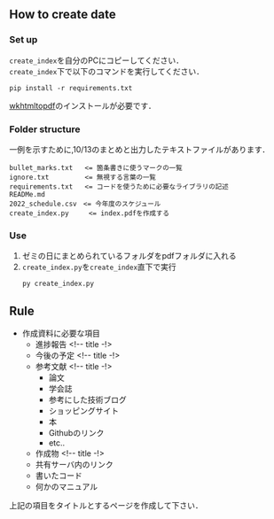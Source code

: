 ## How to create date

### Set up
`create_index`を自分のPCにコピーしてください．\
`create_index`下で以下のコマンドを実行してください．
```
pip install -r requirements.txt
```
[wkhtmltopdf](https://document.intra-mart.jp/library/forma/public/forma_setup_guide/texts/install/windows/pdf.html)のインストールが必要です．


### Folder structure
一例を示すために,10/13のまとめと出力したテキストファイルがあります．
```
bullet_marks.txt   <= 箇条書きに使うマークの一覧
ignore.txt         <= 無視する言葉の一覧
requirements.txt   <= コードを使うために必要なライブラリの記述
READMe.md
2022_schedule.csv　<= 今年度のスケジュール
create_index.py     <= index.pdfを作成する
```

<div style="page-break-before:always"></div>

### Use
1. ゼミの日にまとめられているフォルダをpdfフォルダに入れる
2. `create_index.py`を`create_index`直下で実行
   ```
   py create_index.py
   ```

## Rule
- 作成資料に必要な項目
  - 進捗報告 <!-- title -!>
  - 今後の予定 <!-- title -!>
  - 参考文献 <!-- title -!>
    - 論文
    - 学会誌
    - 参考にした技術ブログ
    - ショッピングサイト
    - 本
    - Githubのリンク
    - etc..
  - 作成物 <!-- title -!>
   - 共有サーバ内のリンク
    - 書いたコード
    - 何かのマニュアル

上記の項目をタイトルとするページを作成して下さい．
